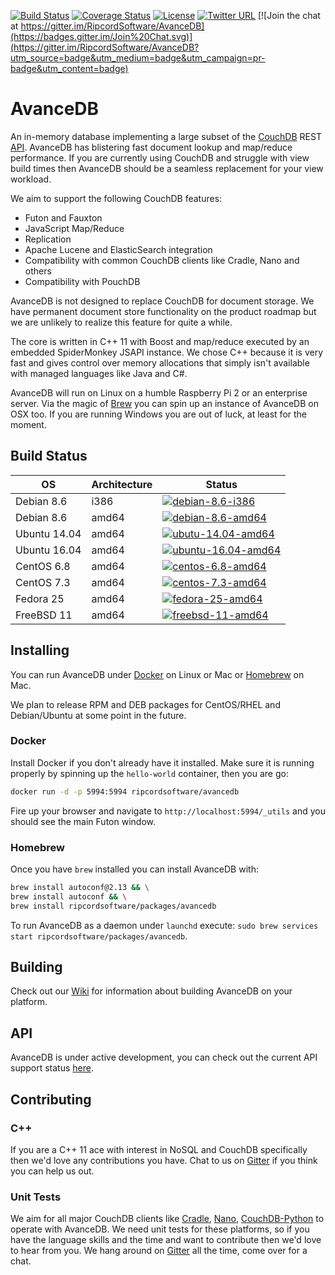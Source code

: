 [![Build Status](https://travis-ci.org/RipcordSoftware/AvanceDB.svg)](https://travis-ci.org/RipcordSoftware/AvanceDB)
[![Coverage Status](https://coveralls.io/repos/RipcordSoftware/AvanceDB/badge.svg?branch=master&service=github)](https://coveralls.io/github/RipcordSoftware/AvanceDB?branch=master)
[![License](http://img.shields.io/:license-agpl-blue.svg)](http://doge.agpl-license.org)
[![Twitter URL](https://img.shields.io/twitter/url/http/shields.io.svg?style=social?style=plastic)](https://twitter.com/RipcordSoftware)
[![Join the chat at https://gitter.im/RipcordSoftware/AvanceDB](https://badges.gitter.im/Join%20Chat.svg)](https://gitter.im/RipcordSoftware/AvanceDB?utm_source=badge&utm_medium=badge&utm_campaign=pr-badge&utm_content=badge)

# AvanceDB
An in-memory database implementing a large subset of the [CouchDB](http://couchdb.apache.org/) REST [API](http://docs.couchdb.org/). AvanceDB has blistering fast document lookup and map/reduce performance. If you are currently using CouchDB and struggle with view build times then AvanceDB should be a seamless replacement for your view workload.

We aim to support the following CouchDB features:
* Futon and Fauxton
* JavaScript Map/Reduce
* Replication
* Apache Lucene and ElasticSearch integration
* Compatibility with common CouchDB clients like Cradle, Nano and others
* Compatibility with PouchDB

AvanceDB is not designed to replace CouchDB for document storage. We have permanent document store functionality on the product roadmap but we are unlikely to realize this feature for quite a while.

The core is written in C++ 11 with Boost and map/reduce executed by an embedded SpiderMonkey JSAPI instance. We chose C++ because it is very fast and gives control over memory allocations that simply isn't available with managed languages like Java and C#.

AvanceDB will run on Linux on a humble Raspberry Pi 2 or an enterprise server. Via the magic of [Brew](http://brew.sh/) you can spin up an instance of AvanceDB on OSX too. If you are running Windows you are out of luck, at least for the moment.

## Build Status

| OS           | Architecture       | Status                       |
|--------------|--------------------|------------------------------|
| Debian 8.6   | i386               | [![debian-8.6-i386](https://jenkins-i386.ripcordsoftware.com/buildStatus/icon?job=avancedb-debian-i386-8.6)](https://jenkins-i386.ripcordsoftware.com/job/avancedb-debian-i386-8.6/) |
| Debian 8.6   | amd64              | [![debian-8.6-amd64](https://jenkins.ripcordsoftware.com/buildStatus/icon?job=avancedb-debian-8.6)](https://jenkins.ripcordsoftware.com/job/avancedb-debian-8.6/) |
| Ubuntu 14.04 | amd64              | [![ubutu-14.04-amd64](https://jenkins.ripcordsoftware.com/buildStatus/icon?job=avancedb-ubuntu-14.04)](https://jenkins.ripcordsoftware.com/job/avancedb-ubuntu-14.04/) |
| Ubuntu 16.04 | amd64              | [![ubuntu-16.04-amd64](https://jenkins.ripcordsoftware.com/buildStatus/icon?job=avancedb-ubuntu-16.04)](https://jenkins.ripcordsoftware.com/job/avancedb-ubuntu-16.04/) |
| CentOS 6.8   | amd64              | [![centos-6.8-amd64](https://jenkins.ripcordsoftware.com/buildStatus/icon?job=avancedb-centos-6.8)](https://jenkins.ripcordsoftware.com/job/avancedb-centos-6.8/) |
| CentOS 7.3   | amd64              | [![centos-7.3-amd64](https://jenkins.ripcordsoftware.com/buildStatus/icon?job=avancedb-centos-7.3)](https://jenkins.ripcordsoftware.com/job/avancedb-centos-7.3/) |
| Fedora 25    | amd64              | [![fedora-25-amd64](https://jenkins.ripcordsoftware.com/buildStatus/icon?job=avancedb-fedora-25)](https://jenkins.ripcordsoftware.com/job/avancedb-fedora-25/) |
| FreeBSD 11   | amd64              | [![freebsd-11-amd64](https://jenkins-bsd.ripcordsoftware.com/buildStatus/icon?job=avancedb-freebsd-11)](https://jenkins-bsd.ripcordsoftware.com/job/avancedb-freebsd-11/) |

## Installing
You can run AvanceDB under [Docker](https://www.docker.com) on Linux or Mac or [Homebrew](http://brew.sh) on Mac.

We plan to release RPM and DEB packages for CentOS/RHEL and Debian/Ubuntu at some point in the future.

### Docker
Install Docker if you don't already have it installed. Make sure it is running properly by spinning up the `hello-world` container, then you are go:

```bash
docker run -d -p 5994:5994 ripcordsoftware/avancedb
```

Fire up your browser and navigate to `http://localhost:5994/_utils` and you should see the main Futon window.

### Homebrew
Once you have `brew` installed you can install AvanceDB with:

```bash
brew install autoconf@2.13 && \
brew install autoconf && \
brew install ripcordsoftware/packages/avancedb
```

To run AvanceDB as a daemon under `launchd` execute: `sudo brew services start ripcordsoftware/packages/avancedb`.

## Building
Check out our [Wiki](https://github.com/RipcordSoftware/AvanceDB/wiki) for information about building AvanceDB on your platform.

## API
AvanceDB is under active development, you can check out the current API support status [here](https://github.com/RipcordSoftware/AvanceDB/wiki/CouchDB-API-Support).

## Contributing
### C++
If you are a C++ 11 ace with interest in NoSQL and CouchDB specifically then we'd love any contributions you have. Chat to us on [Gitter](https://gitter.im/RipcordSoftware/AvanceDB) if you think you can help us out.

### Unit Tests
We aim for all major CouchDB clients like [Cradle](https://github.com/flatiron/cradle), [Nano](https://github.com/dscape/nano), [CouchDB-Python](https://github.com/djc/couchdb-python) to operate with AvanceDB. We need unit tests for these platforms, so if you have the language skills and the time and want to contribute then we'd love to hear from you. We hang around on [Gitter](https://gitter.im/RipcordSoftware/AvanceDB) all the time, come over for a chat.
